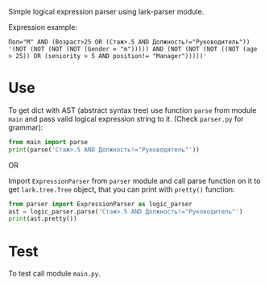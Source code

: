 Simple logical expression parser using lark-parser module.

Expression example:
```
Пол="М" AND (Возраст>25 OR (Стаж>.5 AND Должность!="Руководитель"))
'(NOT (NOT (NOT (NOT (Gender = "m"))))) AND (NOT (NOT (NOT ((NOT (age > 25)) OR (seniority > 5 AND position!= "Manager")))))'
```

# Use 
To get dict with AST (abstract syntax tree) use function `parse` from module `main` and pass valid logical expression string to it. (Check `parser.py` for grammar):

```python
from main import parse
print(parse('Стаж>.5 AND Должность!="Руководитель"'))
```

OR 

Import `ExpressionParser` from `parser` module and call parse function on it to get `lark.tree.Tree` object, that you can print with `pretty()` function:

```python
from parser import ExpressionParser as logic_parser
ast = logic_parser.parse('Стаж>.5 AND Должность!="Руководитель"')
print(ast.pretty())
```

# Test

To test call module `main.py`.
